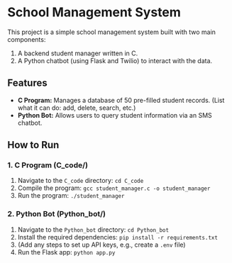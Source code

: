 # School Management System

This project is a simple school management system built with two main components:
1.  A backend student manager written in C.
2.  A Python chatbot (using Flask and Twilio) to interact with the data.

## Features

* **C Program:** Manages a database of 50 pre-filled student records. (List what it can do: add, delete, search, etc.)
* **Python Bot:** Allows users to query student information via an SMS chatbot.

## How to Run

### 1. C Program (C_code/)

1.  Navigate to the `C_code` directory: `cd C_code`
2.  Compile the program: `gcc student_manager.c -o student_manager`
3.  Run the program: `./student_manager`

### 2. Python Bot (Python_bot/)

1.  Navigate to the `Python_bot` directory: `cd Python_bot`
2.  Install the required dependencies: `pip install -r requirements.txt`
3.  (Add any steps to set up API keys, e.g., create a `.env` file)
4.  Run the Flask app: `python app.py`